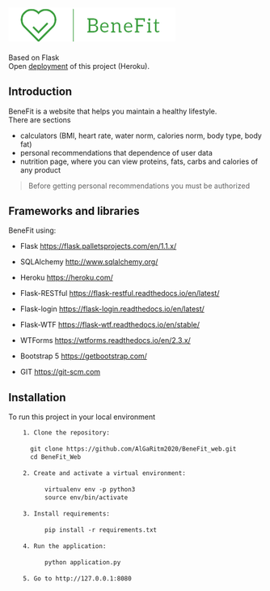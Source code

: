 ![BeneFit](static/img/logo_original_cutted.png "BeneFit")
---------
Based on Flask<br>
Open [deployment](https://benefit2021.herokuapp.com) of this project (Heroku).


Introduction
------------
BeneFit is a website that helps you maintain a healthy lifestyle.<br>
There are sections
- calculators (BMI, heart rate, water norm, calories norm, body type, body fat)
- personal recommendations that dependence of user data
- nutrition page, where you can view proteins, fats, carbs and calories of any product

> Before getting personal recommendations you must be authorized

Frameworks and libraries
-----------
BeneFit using:
- Flask <https://flask.palletsprojects.com/en/1.1.x/>

- SQLAlchemy <http://www.sqlalchemy.org/>

- Heroku <https://heroku.com/>

- Flask-RESTful <https://flask-restful.readthedocs.io/en/latest/>

- Flask-login <https://flask-login.readthedocs.io/en/latest/>

- Flask-WTF <https://flask-wtf.readthedocs.io/en/stable/>

- WTForms <https://wtforms.readthedocs.io/en/2.3.x/>

- Bootstrap 5 <https://getbootstrap.com/>

- GIT <https://git-scm.com>

Installation
-----------
To run this project in your local environment


``` terminal
    1. Clone the repository:
    
      git clone https://github.com/AlGaRitm2020/BeneFit_web.git
      cd BeneFit_Web

    2. Create and activate a virtual environment:
    
          virtualenv env -p python3
          source env/bin/activate
    
    3. Install requirements:
    
          pip install -r requirements.txt
    
    4. Run the application:
    
          python application.py
    
    5. Go to http://127.0.0.1:8080
```

